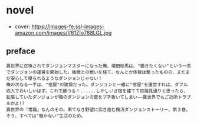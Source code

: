 # novel

- cover: https://images-fe.ssl-images-amazon.com/images/I/61ZIo788LGL.jpg

## preface


```
異世界に召喚されてダンジョンマスターになった俺、増田桂馬は、"働きたくない"という一念でダンジョンの運営を開始した。強敵との戦いを経て、なんとか体裁は整ったものの、まだまだ安心して寝られるようなダンジョンじゃない！  
俺の次なる一手は、"宿屋"の建設だった。ダンジョンと一緒に"宿屋"を運営すれば、ダブル収入でおいしいはず。これで勝つる！......しかしいざ宿を建てて目論見通りと思ったら、拡張していたダンジョンが隣のダンジョンの壁をブチ抜いてしまい――異世界でもご近所トラブルかよ!?  
異世界の『常識』なんのその。果てなき野望に突き進む俺流ダンジョンストーリー、第２巻。そう、すべては"働かない"生活のため。
```
